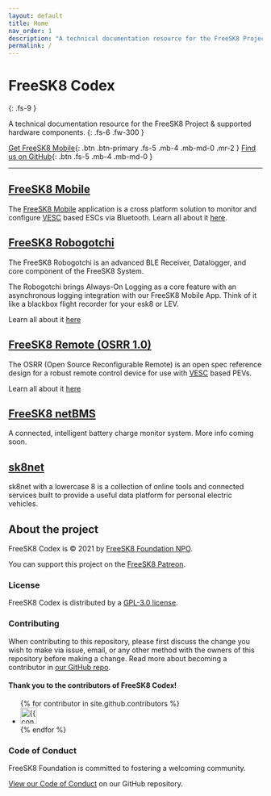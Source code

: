 ```yaml
---
layout: default
title: Home
nav_order: 1
description: "A technical documentation resource for the FreeSK8 Project & supported hardware & software."
permalink: /
---
```


# FreeSK8 Codex
{: .fs-9 }

A technical documentation resource for the FreeSK8 Project & supported hardware components.
{: .fs-6 .fw-300 }

[Get FreeSK8 Mobile](https://freesk8.app){: .btn .btn-primary .fs-5 .mb-4 .mb-md-0 .mr-2 } [Find us on GitHub](https://github.com/FreeSK8){: .btn .fs-5 .mb-4 .mb-md-0 }

---

## [FreeSK8 Mobile](https://codex.freesk8.org/docs/freesk8-mobile/)

The [FreeSK8 Mobile](https://freesk8.app) application is a cross platform solution to monitor and configure [VESC](https://vesc-project.com/) based ESCs via Bluetooth. Learn all about it [here](./docs/freesk8-mobile/).

## [FreeSK8 Robogotchi](https://codex.freesk8.org/docs/robogotchi/)

The FreeSK8 Robogotchi is an advanced BLE Receiver, Datalogger, and core component of the FreeSK8 System.

The Robogotchi brings Always-On Logging as a core feature with an asynchronous logging integration with our FreeSK8 Mobile App. Think of it like a blackbox flight recorder for your esk8 or LEV. 

Learn all about it [here](./docs/robogotchi/)

## [FreeSK8 Remote (OSRR 1.0)](https://codex.freesk8.org/docs/osrr/)

The OSRR (Open Source Reconfigurable Remote) is an open spec reference design for a robust remote control device for use with [VESC](https://vesc-project.com/) based PEVs. 

Learn all about it [here](./docs/osrr/)

## [FreeSK8 netBMS](https://codex.freesk8.org/docs/bms/)

A connected, intelligent battery charge monitor system. More info coming soon.  

## [sk8net](https://codex.freesk8.org/docs/sk8net/)

sk8net with a lowercase 8 is a collection of online tools and connected services built to provide a useful data platform for personal electric vehicles.


## About the project

FreeSK8 Codex is &copy; 2021 by [FreeSK8 Foundation NPO](https://freesk8.org).

You can support this project on the [FreeSK8 Patreon](https://Patreon.com/FreeSK8Devs).

### License

FreeSK8 Codex is distributed by a [GPL-3.0 license](https://github.com/FreeSK8/codex/tree/master/LICENSE).

### Contributing

When contributing to this repository, please first discuss the change you wish to make via issue,
email, or any other method with the owners of this repository before making a change. Read more about becoming a contributor in [our GitHub repo](https://github.com/FreeSK8/codex#contributing).

#### Thank you to the contributors of FreeSK8 Codex!

<ul class="list-style-none">
{% for contributor in site.github.contributors %}
  <li class="d-inline-block mr-1">
     <a href="{{ contributor.html_url }}"><img src="{{ contributor.avatar_url }}" width="32" height="32" alt="{{ contributor.login }}"/></a>
  </li>
{% endfor %}
</ul>

### Code of Conduct

FreeSK8 Foundation is committed to fostering a welcoming community.

[View our Code of Conduct](https://github.com/FreeSK8/codex/tree/master/CODE_OF_CONDUCT.md) on our GitHub repository.
